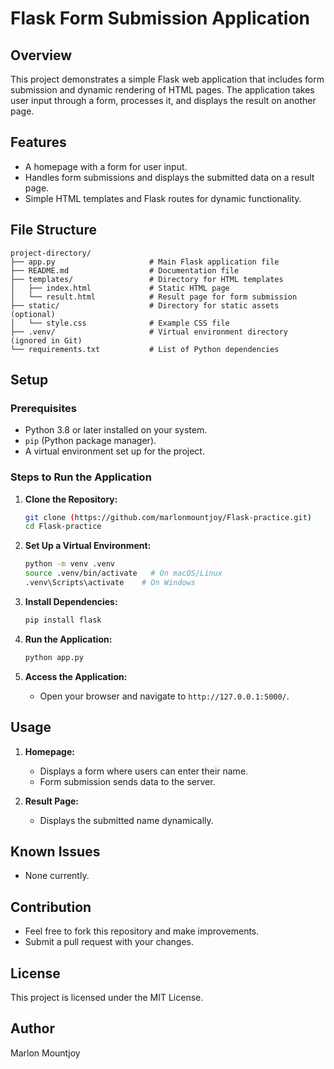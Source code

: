 # Flask Form Submission Application

## Overview
This project demonstrates a simple Flask web application that includes form submission and dynamic rendering of HTML pages. 
The application takes user input through a form, processes it, and displays the result on another page.

## Features
- A homepage with a form for user input.
- Handles form submissions and displays the submitted data on a result page.
- Simple HTML templates and Flask routes for dynamic functionality.

## File Structure
```
project-directory/
├── app.py                     # Main Flask application file
├── README.md                  # Documentation file
├── templates/                 # Directory for HTML templates
│   ├── index.html             # Static HTML page
│   └── result.html            # Result page for form submission
├── static/                    # Directory for static assets (optional)
│   └── style.css              # Example CSS file
├── .venv/                     # Virtual environment directory (ignored in Git)
└── requirements.txt           # List of Python dependencies
```

## Setup

### Prerequisites
- Python 3.8 or later installed on your system.
- `pip` (Python package manager).
- A virtual environment set up for the project.

### Steps to Run the Application

1. **Clone the Repository:**
   ```bash
   git clone (https://github.com/marlonmountjoy/Flask-practice.git)
   cd Flask-practice
   ```

2. **Set Up a Virtual Environment:**
   ```bash
   python -m venv .venv
   source .venv/bin/activate   # On macOS/Linux
   .venv\Scripts\activate    # On Windows
   ```

3. **Install Dependencies:**
   ```bash
   pip install flask
   ```

4. **Run the Application:**
   ```bash
   python app.py
   ```

5. **Access the Application:**
   - Open your browser and navigate to `http://127.0.0.1:5000/`.

## Usage
1. **Homepage:**
   - Displays a form where users can enter their name.
   - Form submission sends data to the server.

2. **Result Page:**
   - Displays the submitted name dynamically.

## Known Issues
- None currently.

## Contribution
- Feel free to fork this repository and make improvements.
- Submit a pull request with your changes.

## License
This project is licensed under the MIT License.

## Author
Marlon Mountjoy


